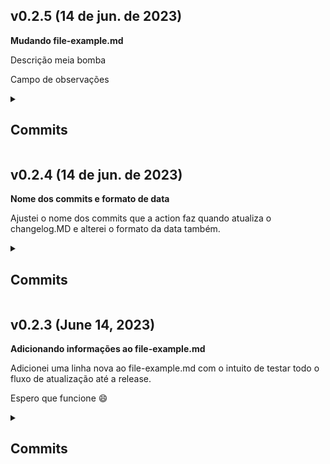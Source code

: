 ## v0.2.5 (14 de jun. de 2023) 
<p> <b> Mudando file-example.md </b> </p> 
<p> Descrição meia bomba </p> 
<P> Campo de observações </p> 

<details> <summary><h2>Commits</h2></summary> 

| Commit | Messsage | Author |
| -- | -- | -- |
| <a href="https://github.com/AntonioGally/github-actions-learning/commit/864b7eb9f39e2daff10cefb44de300e24cf36fb7">864b7eb</a> | Adding file changes | <img width="30px" src="https://avatars.githubusercontent.com/u/68209906?v=4"/> 

</details>

## v0.2.4 (14 de jun. de 2023) 
<p> <b> Nome dos commits e formato de data </b> </p> 
<p> Ajustei o nome dos commits que a action faz quando atualiza o changelog.MD e alterei o formato da data também. </p> 
<P>  </p> 

<details> <summary><h2>Commits</h2></summary> 

| Commit | Messsage | Author |
| -- | -- | -- |
| <a href="https://github.com/AntonioGally/github-actions-learning/commit/d31e4603d730405112aafa70f60685cacb04db1b">d31e460</a> | fix: :bug: Adjusting commit name | <img width="30px" src="https://avatars.githubusercontent.com/u/68209906?v=4"/> 

</details>

## v0.2.3 (June 14, 2023) 
<p> <b> Adicionando informações ao file-example.md </b> </p> 
<p> Adicionei uma linha nova ao file-example.md  com o intuito de testar todo o fluxo de atualização até a release. </p> 
<P> Espero que funcione 😄 </p> 

<details> <summary><h2>Commits</h2></summary> 

| Commit | Messsage | Author |
| -- | -- | -- |
| <a href="https://github.com/AntonioGally/github-actions-learning/commit/7d53e37699502e32150da319ac6547098ebcd2a1">7d53e37</a> | fix: :bug: Adjusting git add process | <img width="30px" src="https://avatars.githubusercontent.com/u/68209906?v=4"/> 
| <a href="https://github.com/AntonioGally/github-actions-learning/commit/1dc9b62f5e7b082410138cbaaef165abfe748a53">1dc9b62</a> | Merge branch 'main' into release/file-changes | <img width="30px" src="https://avatars.githubusercontent.com/u/68209906?v=4"/> 

</details>

